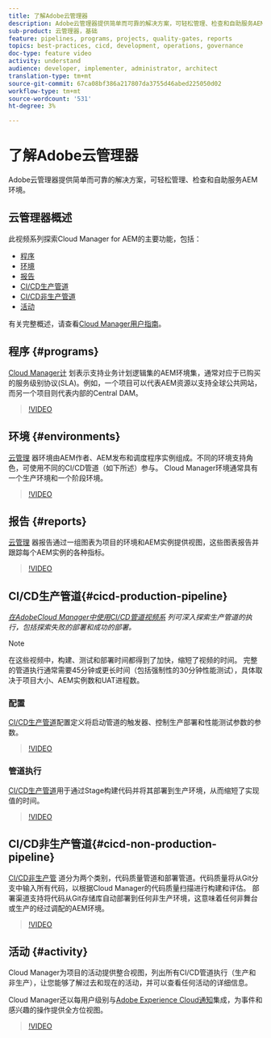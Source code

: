 ```yaml
---
title: 了解Adobe云管理器
description: Adobe云管理器提供简单而可靠的解决方案，可轻松管理、检查和自助服务AEM环境。
sub-product: 云管理器，基础
feature: pipelines, programs, projects, quality-gates, reports
topics: best-practices, cicd, development, operations, governance
doc-type: feature video
activity: understand
audience: developer, implementer, administrator, architect
translation-type: tm+mt
source-git-commit: 67ca08bf386a217807da3755d46abed225050d02
workflow-type: tm+mt
source-wordcount: '531'
ht-degree: 3%

---
```



# 了解Adobe云管理器

Adobe云管理器提供简单而可靠的解决方案，可轻松管理、检查和自助服务AEM环境。

## 云管理器概述

此视频系列探索Cloud Manager for AEM的主要功能，包括：

* [程序](#programs)
* [环境](#environments)
* [报告](#reports)
* [CI/CD生产管道](#cicd-production-pipeline)
* [CI/CD非生产管道](#cicd-non-production-pipeline)
* [活动](#activity)

有关完整概述，请查看[Cloud Manager用户指南](https://docs.adobe.com/content/help/zh-Hans/experience-manager-cloud-manager/using/introduction-to-cloud-manager.html)。

## 程序 {#programs}

[Cloud Manager计](https://docs.adobe.com/content/help/en/experience-manager-cloud-manager/using/getting-started/setting-up-program.html) 划表示支持业务计划逻辑集的AEM环境集，通常对应于已购买的服务级别协议(SLA)。例如，一个项目可以代表AEM资源以支持全球公共网站，而另一个项目则代表内部的Central DAM。

>[!VIDEO](https://video.tv.adobe.com/v/26313/?quality=12&learn=on)

## 环境 {#environments}

[云管理](https://docs.adobe.com/content/help/en/experience-manager-cloud-manager/using/how-to-use/manage-your-environment.html) 器环境由AEM作者、AEM发布和调度程序实例组成。不同的环境支持角色，可使用不同的CI/CD管道（如下所述）参与。 Cloud Manager环境通常具有一个生产环境和一个阶段环境。

>[!VIDEO](https://video.tv.adobe.com/v/26318/?quality=12&learn=on)

## 报告 {#reports}

[云管理](https://docs.adobe.com/content/help/en/experience-manager-cloud-manager/using/how-to-use/monitor-your-environments.html) 器报告通过一组图表为项目的环境和AEM实例提供视图，这些图表报告并跟踪每个AEM实例的各种指标。

>[!VIDEO](https://video.tv.adobe.com/v/26315/?quality=12&learn=on)

## CI/CD生产管道{#cicd-production-pipeline}

*[在AdobeCloud Manager中使用CI/CD管道视频系](./use-the-cicd-pipeline-in-cloud-manager-for-aem.md) 列可深入探索生产管道的执行，包括探索失败的部署和成功的部署。*

>[!NOTE]
>
> 在这些视频中，构建、测试和部署时间都得到了加快，缩短了视频的时间。 完整的管道执行通常需要45分钟或更长时间（包括强制性的30分钟性能测试），具体取决于项目大小、AEM实例数和UAT进程数。

### 配置

[CI/CD生产管道](https://docs.adobe.com/content/help/en/experience-manager-cloud-manager/using/how-to-use/configuring-pipeline.html)配置定义将启动管道的触发器、控制生产部署和性能测试参数的参数。

>[!VIDEO](https://video.tv.adobe.com/v/26314/?quality=12&learn=on)

### 管道执行

[CI/CD生产管道](https://docs.adobe.com/content/help/en/experience-manager-cloud-manager/using/how-to-use/deploying-code.html)用于通过Stage构建代码并将其部署到生产环境，从而缩短了实现值的时间。

>[!VIDEO](https://video.tv.adobe.com/v/26317/?quality=12&learn=on)

## CI/CD非生产管道{#cicd-non-production-pipeline}

[CI/CD非生产管](https://docs.adobe.com/content/help/en/experience-manager-cloud-manager/using/how-to-use/configuring-pipeline.html#non-production--code-quality-only-pipelines) 道分为两个类别，代码质量管道和部署管道。代码质量将从Git分支中输入所有代码，以根据Cloud Manager的代码质量扫描进行构建和评估。 部署渠道支持将代码从Git存储库自动部署到任何非生产环境，这意味着任何非舞台或生产的经过调配的AEM环境。

>[!VIDEO](https://video.tv.adobe.com/v/26316/?quality=12&learn=on)

## 活动 {#activity}

Cloud Manager为项目的活动提供整合视图，列出所有CI/CD管道执行（生产和非生产），让您能够了解过去和现在的活动，并可以查看任何活动的详细信息。

Cloud Manager还以每用户级别与[Adobe Experience Cloud通知](https://docs.adobe.com/content/help/en/experience-manager-cloud-manager/using/how-to-use/notifications.html)集成，为事件和感兴趣的操作提供全方位视图。

>[!VIDEO](https://video.tv.adobe.com/v/26319/?quality=12&learn=on)
